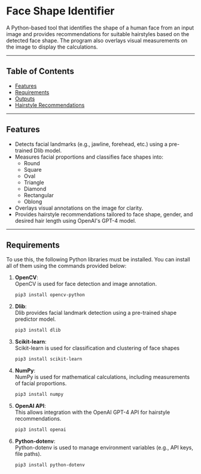 # Face Shape Identifier

A Python-based tool that identifies the shape of a human face from an input image and provides recommendations for suitable hairstyles based on the detected face shape. The program also overlays visual measurements on the image to display the calculations.

---

## Table of Contents
- [Features](#features)
- [Requirements](#requirements)
- [Outputs](#outputs)
- [Hairstyle Recommendations](#hairstyle-recommendations)

---

## Features
- Detects facial landmarks (e.g., jawline, forehead, etc.) using a pre-trained Dlib model.
- Measures facial proportions and classifies face shapes into:
  - Round
  - Square
  - Oval
  - Triangle
  - Diamond
  - Rectangular
  - Oblong
- Overlays visual annotations on the image for clarity.
- Provides hairstyle recommendations tailored to face shape, gender, and desired hair length using OpenAI's GPT-4 model.

---
## Requirements

To use this, the following Python libraries must be installed. You can install all of them using the commands provided below:

1. **OpenCV**:  
   OpenCV is used for face detection and image annotation.  
   ```bash
   pip3 install opencv-python
2. **Dlib**:  
   Dlib provides facial landmark detection using a pre-trained shape predictor model.  
   ```bash
   pip3 install dlib
3. **Scikit-learn**:  
   Scikit-learn is used for classification and clustering of face shapes  
   ```bash
   pip3 install scikit-learn
4. **NumPy**:  
   NumPy is used for mathematical calculations, including measurements of facial proportions.
   ```bash
   pip3 install numpy
4. **OpenAI API**:  
   This allows integration with the OpenAI GPT-4 API for hairstyle recommendations.
   ```bash
   pip3 install openai
5. **Python-dotenv**:  
   Python-dotenv is used to manage environment variables (e.g., API keys, file paths).
   ```bash
   pip3 install python-dotenv



   





